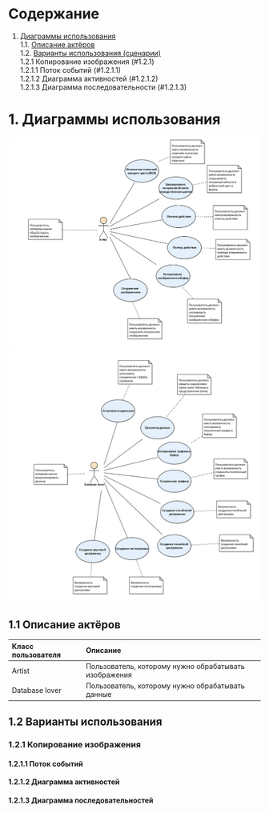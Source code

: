 # Содержание
1. [Диаграммы использования](#1) <br>
	1.1. [Описание актёров](#1.1) <br> 
	1.2. [Варианты использования (сценарии)](#1.2) <br>
		1.2.1 Копирование изображения (#1.2.1) <br>
      1.2.1.1 Поток событий (#1.2.1.1) <br>
      1.2.1.2 Диаграмма активностей (#1.2.1.2) <br>
      1.2.1.3 Диаграмма последовательности (#1.2.1.3) <br>
    
 # 1. Диаграммы использования <a name = "1"></a>
 ![Artist.jpg](https://github.com/Anastasiyabordak/Anadat/blob/master/Diagram/Use%20case/Artist.jpg)
 ![Database%20lover.jpg](https://github.com/Anastasiyabordak/Anadat/blob/master/Diagram/Use%20case/Database%20lover.jpg)
 ## 1.1 Описание актёров <a name = "1.1"></a>
 
Класс пользователя     | Описание
:----------------------|:-------------------------------------------------------
Artist  | Пользователь, которому нужно обрабатывать изображения
Database lover| Пользователь, которому нужно обрабатывать данные

## 1.2 Варианты использования <a name = "1.2"></a>
### 1.2.1 Копирование изображения <a name = "1.2.1"></a>
#### 1.2.1.1 Поток событий <a name = "1.2.1.1"></a>
#### 1.2.1.2 Диаграмма активностей <a name = "1.2.1.2"></a>
#### 1.2.1.3 Диаграмма последовательностей <a name = "1.2.1.3"></a>
